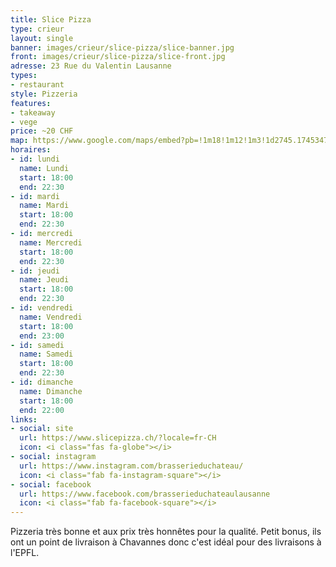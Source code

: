 ```yaml
---
title: Slice Pizza
type: crieur
layout: single
banner: images/crieur/slice-pizza/slice-banner.jpg
front: images/crieur/slice-pizza/slice-front.jpg
adresse: 23 Rue du Valentin Lausanne
types:
- restaurant
style: Pizzeria
features:
- takeaway
- vege
price: ~20 CHF
map: https://www.google.com/maps/embed?pb=!1m18!1m12!1m3!1d2745.174534783297!2d6.626626433827467!3d46.524448003339494!2m3!1f0!2f0!3f0!3m2!1i1024!2i768!4f13.1!3m3!1m2!1s0x478c2e302b4aa12d%3A0xf9f2c3a32b4bab28!2sSlice%20Pizza%20Lausanne!5e0!3m2!1sfr!2sch!4v1669237963392!5m2!1sfr!2sch
horaires:
- id: lundi
  name: Lundi
  start: 18:00
  end: 22:30
- id: mardi
  name: Mardi
  start: 18:00
  end: 22:30
- id: mercredi
  name: Mercredi
  start: 18:00
  end: 22:30
- id: jeudi
  name: Jeudi
  start: 18:00
  end: 22:30
- id: vendredi
  name: Vendredi
  start: 18:00
  end: 23:00
- id: samedi
  name: Samedi
  start: 18:00
  end: 22:30
- id: dimanche
  name: Dimanche
  start: 18:00
  end: 22:00
links:
- social: site
  url: https://www.slicepizza.ch/?locale=fr-CH
  icon: <i class="fas fa-globe"></i>
- social: instagram
  url: https://www.instagram.com/brasserieduchateau/
  icon: <i class="fab fa-instagram-square"></i>
- social: facebook
  url: https://www.facebook.com/brasserieduchateaulausanne
  icon: <i class="fab fa-facebook-square"></i>
---
```


Pizzeria très bonne et aux prix très honnêtes pour la qualité. Petit bonus, ils ont un point de livraison à Chavannes donc c'est idéal pour des livraisons à l'EPFL.
